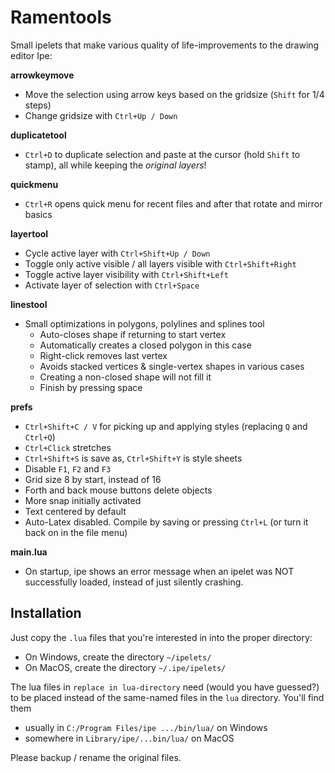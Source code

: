 # Ramentools
Small ipelets that make various quality of life-improvements to the drawing editor Ipe:

**arrowkeymove**
- Move the selection using arrow keys based on the gridsize (`Shift` for 1/4 steps)
- Change gridsize with `Ctrl+Up / Down`

**duplicatetool**
- `Ctrl+D` to duplicate selection and paste at the cursor (hold `Shift` to stamp), all while keeping the *original layers*!

**quickmenu**
- `Ctrl+R` opens quick menu for recent files and after that rotate and mirror basics

**layertool**
- Cycle active layer with `Ctrl+Shift+Up / Down`
- Toggle only active visible / all layers visible with `Ctrl+Shift+Right`
- Toggle active layer visibility with `Ctrl+Shift+Left`
- Activate layer of selection with `Ctrl+Space`

**linestool**
- Small optimizations in polygons, polylines and splines tool
  - Auto-closes shape if returning to start vertex
  - Automatically creates a closed polygon in this case
  - Right-click removes last vertex
  - Avoids stacked vertices & single-vertex shapes in various cases
  - Creating a non-closed shape will not fill it
  - Finish by pressing space

**prefs**
- `Ctrl+Shift+C / V` for picking up and applying styles (replacing `Q` and `Ctrl+Q`)
- `Ctrl+Click` stretches
- `Ctrl+Shift+S` is save as, `Ctrl+Shift+Y` is style sheets
- Disable `F1`, `F2` and `F3`
- Grid size 8 by start, instead of 16
- Forth and back mouse buttons delete objects
- More snap initially activated
- Text centered by default
- Auto-Latex disabled. Compile by saving or pressing `Ctrl+L` (or turn it back on in the file menu)

**main.lua**
- On startup, ipe shows an error message when an ipelet was NOT successfully loaded, instead of just silently crashing. 

## Installation
Just copy the `.lua` files that you're interested in into the proper directory: 

- On Windows, create the directory `~/ipelets/`
- On MacOS, create the directory `~/.ipe/ipelets/`

The lua files in `replace in lua-directory` need (would you have guessed?) to be placed instead of the same-named files in the `lua` directory. 
You'll find them 

- usually in `C:/Program Files/ipe .../bin/lua/` on Windows
- somewhere in `Library/ipe/...bin/lua/` on MacOS

Please backup / rename the original files. 